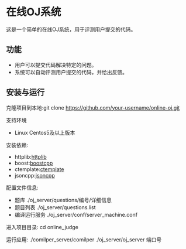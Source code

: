 # 在线OJ系统
这是一个简单的在线OJ系统，用于评测用户提交的代码。

## 功能
- 用户可以提交代码解决特定的问题。
- 系统可以自动评测用户提交的代码，并给出反馈。


##  安装与运行
克隆项目到本地:git clone https://github.com/your-username/online-oj.git

支持环境
- Linux Centos5及以上版本


安装依赖:
- httplib:[httplib](https://github.com/yhirose/cpp-httplib)
- boost:[boostcpp](https://www.boost.org/)
- ctemplate:[ctemplate](https://github.com/OlafvdSpek/ctemplate)
- jsoncpp:[jsoncpp](https://github.com/open-source-parsers/jsoncpp)



配置文件信息:
- 题库 ./oj_server/questions/编号/详细信息
- 题目列表 ./oj_server/questions.list
- 编译运行服务 ./oj_server/conf/server_machine.conf


进入项目目录:
cd online_judge


运行应用:
./comilper_server/comilper
./oj_server/oj_server 端口号